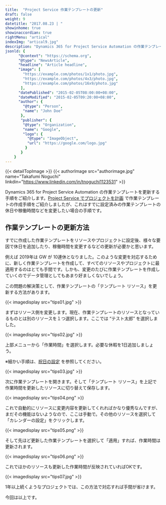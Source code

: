 ```yaml
---
title:  "Project Service 作業テンプレートの更新"
draft: false
weight: 9
datetitle: "2017.08.23 | "
showinhome: true
showinaccordian: true
rightMenu: "artical"
indexImg: "artical9.jpg"
description: "Dynamics 365 for Project Service Automation の作業テンプレートを更新する手順をご紹介します。"
jsonld: {
      "@context": "https://schema.org",
      "@type": "NewsArticle",
      "headline": "Article headline",
      "image": [
        "https://example.com/photos/1x1/photo.jpg",
        "https://example.com/photos/4x3/photo.jpg",
        "https://example.com/photos/16x9/photo.jpg"
       ],
      "datePublished": "2015-02-05T08:00:00+08:00",
      "dateModified": "2015-02-05T09:20:00+08:00",
      "author": {
        "@type": "Person",
        "name": "John Doe"
       },
       "publisher": {
        "@type": "Organization",
        "name": "Google",
        "logo": {
          "@type": "ImageObject",
          "url": "https://google.com/logo.jpg"
         }
       }
    }
---
```

{{< detailTopImage >}}
{{< authorImage src="authorimage.jpg" name="Takafumi Noguchi" linkdin="https://www.linkedin.com/in/tnoguchi1123531" >}}
<!-- Intro  -->
Dynamics 365 for Project Service Automation の作業テンプレートを更新する手順をご紹介します。[Project Service でプロジェクトを計画]() で作業テンプレートの作成手順をご紹介しましたが、これはすでに設定済みの作業テンプレートの休日や稼働時間などを変更したい場合の手順です。

## 作業テンプレートの更新方法
すでに作成した作業テンプレートをリソースやプロジェクトに設定後、様々な要因で休日を追加したり、稼働時間を変更するなどの更新が必要かと思います。

例えば 2019年は GW が 10連休となりました。このような変更を対応するために、新しく作業テンプレートを作成して、すべてのリソースやプロジェクトに最適用するのはとても手間です。しかも、変更のたびに作業テンプレートを作成していくのでデータ管理としてもあまり好ましくないでしょう。

この問題の解決策として、作業テンプレートの「テンプレート リソース」を更新する方法があります。
<!-- Image= tips01.jpg -->
{{< imagedisplay src="tips01.jpg" >}}

まずはリソース側を変更します。現在、作業テンプレートのリソースとなっているものとは別のリソースを１つ選択します。ここでは “テスト太郎” を選択しました。
<!-- Image= tips02.jpg -->
{{< imagedisplay src="tips02.jpg" >}}

上部メニューから「作業時間」を選択します。必要な休暇を1日追加しましょう。

※細かい手順は、[祝日の設定]() を参照してください。
<!-- Image= tips03.jpg -->
{{< imagedisplay src="tips03.jpg" >}}

次に作業テンプレートを開きます。そして「テンプレート リソース」を上記で作業時間を更新したリソースに切り替えて保存します。
<!-- Image= tips04.png -->
{{< imagedisplay src="tips04.png" >}}

これで自動的にリソースに変更内容を更新してくれればかなり優秀なんですが、まだその機能はないようなので、ここは手動で。その他のリソースを選択して「カレンダーの設定」をクリックします。
<!-- Image= tips05.png -->
{{< imagedisplay src="tips05.png" >}}

そして先ほど更新した作業テンプレートを選択して「適用」すれば、作業時間は更新されます。
<!-- Image= tips06.png -->
{{< imagedisplay src="tips06.png" >}}

これでほかのリソースも更新した作業時間が反映されていればOKです。
<!-- Image= tips07.jpg -->
{{< imagedisplay src="tips07.jpg" >}}

1年以上続くようなプロジェクトでは、この方法で対応すれば手間が省けます。

今回は以上です。    
&nbsp;